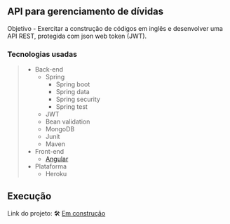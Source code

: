 ## API para gerenciamento de dívidas
Objetivo - Exercitar a construção de códigos em inglês e desenvolver uma API REST, protegida com json web token (JWT).

### Tecnologias usadas
>- Back-end
>	- Spring
>    	- Spring boot
>    	- Spring data
>	    - Spring security
>		- Spring test
>	- JWT
>	- Bean validation
>	- MongoDB
>	- Junit
>	- Maven
>- Front-end
>	- [Angular](https://github.com/AndersonMarquess/debts-management-frontend)
>- Plataforma
>	- Heroku

## Execução
Link do projeto: 🛠 [Em construção]()
